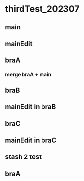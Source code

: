 # thirdTest_202307


## main

## mainEdit
## braA

### merge braA + main

## braB

## mainEdit in braB
## braC

## mainEdit in braC

## stash 2 test
## braA
